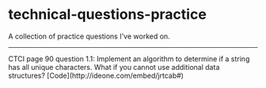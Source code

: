 # technical-questions-practice
A collection of practice questions I've worked on.
<hr>
CTCI page 90 question 1.1:
Implement an algorithm to determine if a string has all unique characters. What if you cannot use additional data structures?
[Code](http://ideone.com/embed/jrtcab#)
